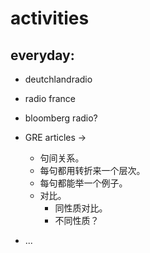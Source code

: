 # activities

## everyday:

- deutchlandradio
- radio france
- bloomberg radio?

- GRE articles -> 
  - 句间关系。
  - 每句都用转折来一个层次。
  - 每句都能举一个例子。
  - 对比。
    - 同性质对比。
    - 不同性质？
- ...

